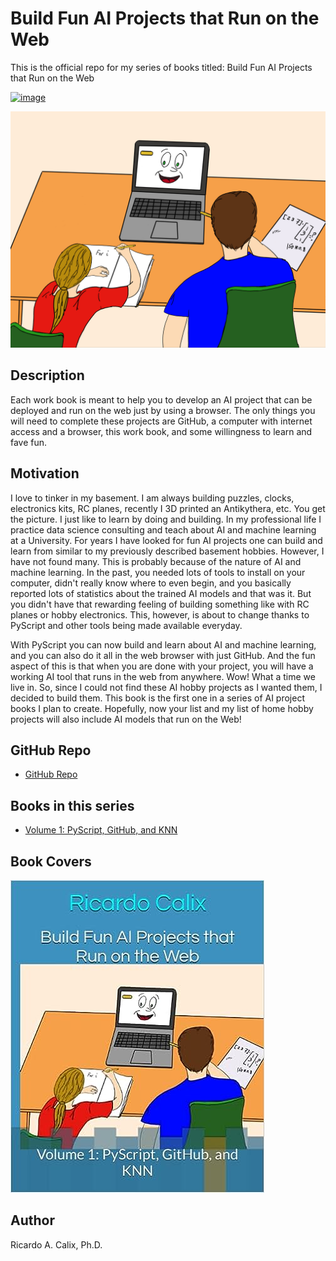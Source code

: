 # Build Fun AI Projects that Run on the Web

This is the official repo for my series of books titled: Build Fun AI Projects that Run on the Web

<a href=""><img src="coverDONEclx.jpg" alt="image" width="300" height="auto"></a>


![Vol1Cover](images/coverDONEclx.jpg)

## Description

Each work book is meant to help you to develop an AI project that can be deployed and run on the web just by using a browser. The only things you will need to complete these projects are GitHub, a computer with internet access and a browser, this work book, and some willingness to learn and fave fun. 

## Motivation

I love to tinker in my basement. I am always building puzzles, clocks, electronics kits, RC planes, recently I 3D printed an Antikythera, etc. You get the picture. I just like to learn by doing and building. In my professional life I practice data science consulting and teach about AI and machine learning at a University. For years I have looked for fun AI projects one can build and learn from similar to my previously described basement hobbies. However, I have not found many. This is probably because of the nature of AI and machine learning. In the past, you needed lots of tools to install on your computer, didn't really know where to even begin, and you basically reported lots of statistics about the trained AI models and that was it. But you didn't have that rewarding feeling of building something like with RC planes or hobby electronics. This, however, is about to change thanks to PyScript and other tools being made available everyday. 

With PyScript you can now build and learn about AI and machine learning, and you can also do it all in the web browser with just GitHub. And the fun aspect of this is that when you are done with your project, you will have a working AI tool that runs in the web from anywhere. Wow! What a time we live in. So, since I could not find these AI hobby projects as I wanted them, I decided to build them. This book is the first one in a series of AI project books I plan to create. Hopefully, now your list and my list of home hobby projects will also include AI models that run on the Web!

## GitHub Repo


* [GitHub Repo](https://github.com/rcalix1/Build-Fun-AI-Projects-that-Run-on-the-Web)


## Books in this series


* [Volume 1: PyScript, GitHub, and KNN](https://www.amazon.com/dp/B0CDNJ64ZL/ref=sr_1_4?qid=1691173483&refinements=p_27%3ARicardo+A+Calix&s=books&sr=1-4&text=Ricardo+A+Calix)

## Book Covers

[![Vol1Cover](images/funAIbookCover.jpg)](https://www.amazon.com/dp/B0CDNJ64ZL/ref=sr_1_4?qid=1691173483&refinements=p_27%3ARicardo+A+Calix&s=books&sr=1-4&text=Ricardo+A+Calix)

## Author

Ricardo A. Calix, Ph.D.

